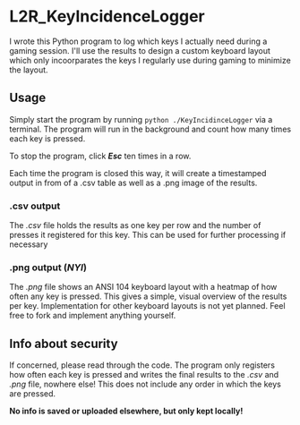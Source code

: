 # L2R_KeyIncidenceLogger
I wrote this Python program to log which keys I actually need during a gaming session. I'll use the results to design a custom keyboard layout which only incoorparates the keys I regularly use during gaming to minimize the layout.

## Usage
Simply start the program by running ```python ./KeyIncidinceLogger``` via a terminal. The program will run in the background and count how many times each key is pressed.

To stop the program, click ***Esc*** ten times in a row.

Each time the program is closed this way, it will create a timestamped output in from of a .csv table as well as a .png image of the results.

### .csv output
The *.csv* file holds the results as one key per row and the number of presses it registered for this key. This can be used for further processing if necessary

### .png output (*NYI*)
The *.png* file shows an ANSI 104 keyboard layout with a heatmap of how often any key is pressed. This gives a simple, visual overview of the results per key. Implementation for other keyboard layouts is not yet planned. Feel free to fork and implement anything yourself.

## Info about security
If concerned, please read through the code. The program only registers how often each key is pressed and writes the final results to the *.csv* and *.png* file, nowhere else! This does not include any order in which the keys are pressed.

**No info is saved or uploaded elsewhere, but only kept locally!**